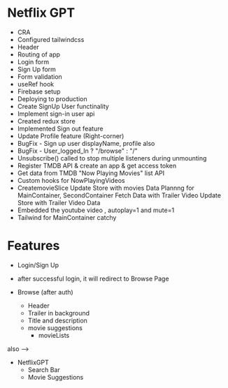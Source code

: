 # Netflix GPT

- CRA 
- Configured tailwindcss 
- Header
- Routing of app
- Login form
- Sign Up form
- Form validation
- useRef hook
- Firebase setup
- Deploying to production
- Create SignUp User functinality
- Implement sign-in user api
- Created redux store 
- Implemented Sign out feature
- Update Profile feature (Right-corner)
- BugFix - Sign up user displayName, profile also
- BugFix - User_logged_In ? "/browse" : "/"
- Unsubscribe() called to stop multiple listeners during unmounting 
- Register TMDB API & create an app & get access token 
- Get data from TMDB "Now Playing Movies" list API
- Custom hooks for NowPlayingVideos
- CreatemovieSlice
Update Store with movies Data
Plannng for MainContainer, SecondContainer
Fetch Data with Trailer Video
Update Store with Trailer Video Data
- Embedded the youtube video , autoplay=1 and mute=1
- Tailwind for MainContainer catchy 
<!-- - Fetching from TMDB Movies  -->

# Features
- Login/Sign Up
- after successful login, it will redirect to Browse Page

- Browse (after auth)
    - Header
    - Trailer in background
    - Title and description
    - movie suggestions
        - movieLists

also -->

- NetflixGPT
    - Search Bar
    - Movie Suggestions